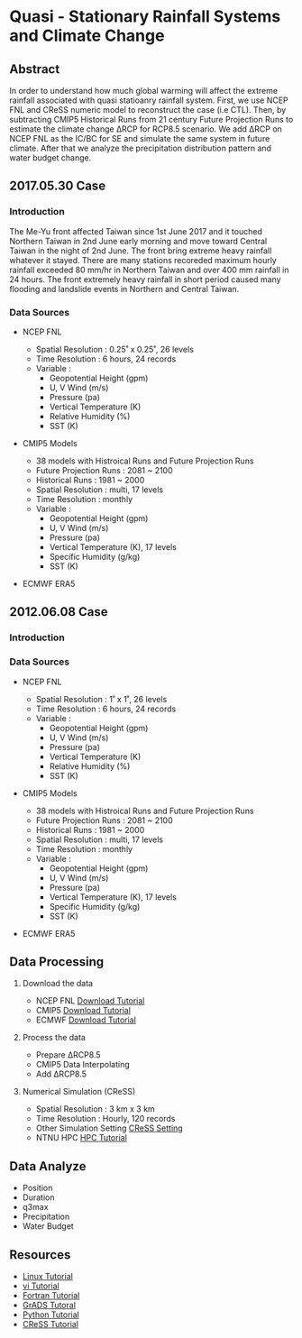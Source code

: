 # Quasi - Stationary Rainfall Systems and Climate Change

## Abstract
In order to understand how much global warming will affect the extreme rainfall associated with quasi statioanry rainfall system. First, we use NCEP FNL and CReSS numeric model to reconstruct the case (i.e CTL). Then, by subtracting CMIP5 Historical Runs from 21 century Future Projection Runs to estimate the climate change ∆RCP for RCP8.5 scenario. We add ∆RCP on NCEP FNL as the IC/BC for SE and simulate the same system in future climate. After that we analyze the precipitation distribution pattern and water budget change.

## 2017.05.30 Case

### Introduction
The Me-Yu front affected Taiwan since 1st June 2017 and it touched Northern Taiwan in 2nd June early morning and move toward Central Taiwan in the night of 2nd June. The front bring extreme heavy rainfall whatever it stayed. There are many stations recoreded maximum hourly rainfall exceeded 80 mm/hr in Northern Taiwan and over 400 mm rainfall in 24 hours. The front extremely heavy rainfall in short period caused many flooding and landslide events in Northern and Central Taiwan.

### Data Sources
- NCEP FNL
  - Spatial Resolution : 0.25˚ x 0.25˚, 26 levels
  - Time Resolution : 6 hours, 24 records
  - Variable :
    - Geopotential Height (gpm)
    - U, V Wind (m/s)
    - Pressure (pa)
    - Vertical Temperature (K)
    - Relative Humidity (%)
    - SST (K)

- CMIP5 Models
  - 38 models with Histroical Runs and Future Projection Runs
  - Future Projection Runs : 2081 ~ 2100
  - Historical Runs : 1981 ~ 2000
  - Spatial Resolution : multi, 17 levels
  - Time Resolution : monthly
  - Variable :
    - Geopotential Height (gpm)
    - U, V Wind (m/s)
    - Pressure (pa)
    - Vertical Temperature (K), 17 levels
    - Specific Humidity (g/kg)
    - SST (K)
- ECMWF ERA5
  
## 2012.06.08 Case
### Introduction

### Data Sources
- NCEP FNL
  - Spatial Resolution : 1˚ x 1˚, 26 levels
  - Time Resolution : 6 hours, 24 records
  - Variable :
    - Geopotential Height (gpm)
    - U, V Wind (m/s)
    - Pressure (pa)
    - Vertical Temperature (K)
    - Relative Humidity (%)
    - SST (K)

- CMIP5 Models
  - 38 models with Histroical Runs and Future Projection Runs
  - Future Projection Runs : 2081 ~ 2100
  - Historical Runs : 1981 ~ 2000
  - Spatial Resolution : multi, 17 levels
  - Time Resolution : monthly
  - Variable :
    - Geopotential Height (gpm)
    - U, V Wind (m/s)
    - Pressure (pa)
    - Vertical Temperature (K), 17 levels
    - Specific Humidity (g/kg)
    - SST (K)

- ECMWF ERA5

## Data Processing
1. Download the data
    - NCEP FNL [Download Tutorial](./doc/ncep.md)
    - CMIP5 [Download Tutorial](./doc/doc/cmip5.md)
    - ECMWF [Download Tutorial](./doc/ecmwf.md)

2. Process the data
    - Prepare ∆RCP8.5 <!-- grads file -->
    - CMIP5 Data Interpolating <!-- interpolate.f95 -->
    - Add ∆RCP8.5 <!-- gpvaddrcp85.f95 -->

3. Numerical Simulation (CReSS)
    - Spatial Resolution : 3 km x 3 km
    - Time Resolution : Hourly, 120 records
    - Other Simulation Setting [CReSS Setting](./doc/cress.md)
    - NTNU HPC [HPC Tutorial](./doc/hpc.md)
  
## Data Analyze
   - Position <!-- wind_gscode -->
   - Duration
   - q3max <!-- q3max.f95 grads -->
   - Precipitation <!-- hourRain.py -->
   - Water Budget <!-- grads, fortran, python -->

## Resources
- [Linux Tutorial](./resources/linux.md)
- [vi Tutorial](./resources/vi.md)
- [Fortran Tutorial](./resources/fortran.md)
- [GrADS Tutoral](./resources/grads.md)
- [Python Tutorial](./resources/python.md)
- [CReSS Tutorial](./resources/cress.md)